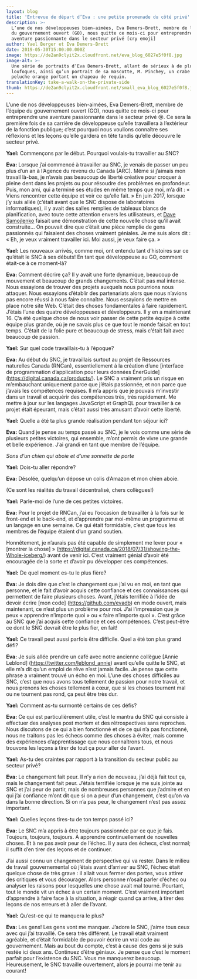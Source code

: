 ```yaml
---
layout: blog
title: 'Entrevue de départ d’Eva : une petite promenade du côté privé'
description: >-
  L’une de nos développeuses bien-aimées, Eva Demers-Brett, membre de l’équipe
  du gouvernement ouvert (GO), nous quitte ce mois-ci pour entreprendre une
  aventure passionnante dans le secteur privé [cry emoji]
author: Yael Berger et Eva Demers-Brett
date: 2019-05-30T15:00:00.000Z
image: https://de2an9clyit2x.cloudfront.net/eva_blog_6027e5f0f8.jpg
image-alt: >-
  Une série de portraits d’Eva Demers-Brett, allant de sérieux à de plus en plus
  loufoques, ainsi qu’un portrait de sa mascotte, M. Pinchey, un crabe en
  peluche orange portant un chapeau de requin.
translationKey: take-a-walk-on-the-private-side
thumb: https://de2an9clyit2x.cloudfront.net/small_eva_blog_6027e5f0f8.jpg
---
```

L’une de nos développeuses bien-aimées, Eva Demers-Brett, membre de l’équipe du gouvernement ouvert (GO), nous quitte ce mois-ci pour entreprendre une aventure passionnante dans le secteur privé 😢. Ce sera la première fois de sa carrière de développeuse qu’elle travaillera à l’extérieur de la fonction publique; c’est pourquoi nous voulions connaître ses réflexions et les leçons qu’elle gardera en tête tandis qu’elle découvre le secteur privé.

**Yael:** Commençons par le début. Pourquoi voulais-tu travailler au SNC?

**Eva:** Lorsque j’ai commencé à travailler au SNC, je venais de passer un peu plus d’un an à l’Agence du revenu du Canada (ARC). Même si j’aimais mon travail là-bas, je n’avais pas beaucoup de liberté créative pour croquer à pleine dent dans les projets ou pour résoudre des problèmes en profondeur. Puis, mon ami, qui a terminé ses études en même temps que moi, m’a dit : « Viens rencontrer cette équipe et voir ce qu’elle fait. » En juin 2017, lorsque j’y suis allée (c’était avant que le SNC dispose de laboratoires informatiques), il y avait des salles remplies de tableaux blancs de planification, avec toute cette attention envers les utilisateurs, et [Dave Samojlenko](https://github.com/dsamojlenko) faisait une démonstration de cette nouvelle chose qu’il avait construite... On pouvait dire que c’était une pièce remplie de gens passionnés qui faisaient des choses vraiment géniales. Je me suis alors dit : « Eh, je veux vraiment travailler ici. Moi aussi, je veux faire ça. »

**Yael:** Les nouveaux arrivés, comme moi, ont entendu tant d’histoires sur ce qu’était le SNC à ses débuts! En tant que développeuse au GO, comment était-ce à ce moment-là?

**Eva:** Comment décrire ça? Il y avait une forte dynamique, beaucoup de mouvement et beaucoup de grands changements. C’était pas mal intense. Nous essayions de trouver des projets auxquels nous pourrions nous attaquer. Nous essayions d’établir des partenariats alors que nous n’avions pas encore réussi à nous faire connaître. Nous essayions de mettre en place notre site Web. C’était des choses fondamentales à faire rapidement. J’étais l’une des quatre développeuses et développeurs. Il y en a maintenant 16. Ç’a été quelque chose de nous voir passer de cette petite équipe à cette équipe plus grande, où je ne savais plus ce que tout le monde faisait en tout temps. C’était de la folie pure et beaucoup de stress, mais c’était fait avec beaucoup de passion.

**Yael:** Sur quel code travaillais-tu à l’époque?

**Eva:** Au début du SNC, je travaillais surtout au projet de Ressources naturelles Canada (RNCan), essentiellement à la création d’une [interface de programmation d’application pour leurs données ÉnerGuide] (https://digital.canada.ca/products/). Le SNC a vraiment pris un risque en m’embauchant uniquement parce que j’étais passionnée, et non parce que j’avais les compétences requises. Il m’a appris que je pouvais m’investir dans un travail et acquérir des compétences très, très rapidement. Me mettre à jour sur les langages JavaScript et GraphQL pour travailler à ce projet était épeurant, mais c’était aussi très amusant d’avoir cette liberté.

**Yael:** Quelle a été ta plus grande réalisation pendant ton séjour ici?

**Eva:** Quand je pense au temps passé au SNC, je le vois comme une série de plusieurs petites victoires, qui ensemble, m’ont permis de vivre une grande et belle expérience. J’ai grandi en tant que membre de l’équipe.

*Sons d’un chien qui aboie et d’une sonnette de porte*

**Yael:** Dois-tu aller répondre?

**Eva:** Désolée, quelqu’un dépose un colis d’Amazon et mon chien aboie.

(Ce sont les réalités du travail décentralisé, chers collègues!)

**Yael:** Parle-moi de l’une de ces petites victoires.

**Eva:** Pour le projet de RNCan, j’ai eu l’occasion de travailler à la fois sur le front-end et le back-end, et d’apprendre par moi-même un programme et un langage en une semaine. Ce qui était formidable, c’est que tous les membres de l’équipe étaient d’un grand soutien.

Honnêtement, je n’aurais pas été capable de simplement me lever pour « [montrer la chose] » (https://digital.canada.ca/2018/07/31/showing-the-Whole-iceberg/) avant de venir ici. C’est vraiment génial d’avoir été encouragée de la sorte et d’avoir pu développer ces compétences.

**Yael:** De quel moment es-tu le plus fière?

**Eva:** Je dois dire que c’est le changement que j’ai vu en moi, en tant que personne, et le fait d’avoir acquis cette confiance et ces connaissances qui permettent de faire plusieurs choses. Avant, j’étais terrifiée à l’idée de devoir écrire [mon code] (https://github.com/evadb) en mode ouvert, mais maintenant, ce n’est plus un problème pour moi. J’ai l’impression que je peux « apprendre n’importe quoi » ou « faire n’importe quoi ». C’est grâce au SNC que j’ai acquis cette confiance et ces compétences. C’est peut-être ce dont le SNC devrait être le plus fier, en fait!

**Yael:** Ce travail peut aussi parfois être difficile. Quel a été ton plus grand défi?

**Eva:** Je suis allée prendre un café avec notre ancienne collègue [Annie Leblond] (https://twitter.com/leblond_annie) avant qu’elle quitte le SNC, et elle m’a dit qu’un emploi de rêve n’est jamais facile. Je pense que cette phrase a vraiment trouvé un écho en moi. L’une des choses difficiles au SNC, c’est que nous avons tous tellement de passion pour notre travail, et nous prenons les choses tellement à cœur, que si les choses tournent mal ou ne tournent pas rond, ça peut être très dur.

**Yael:** Comment as-tu surmonté certains de ces défis?

**Eva:** Ce qui est particulièrement utile, c’est le mantra du SNC qui consiste à effectuer des analyses post mortem et des rétrospectives sans reproches. Nous discutons de ce qui a bien fonctionné et de ce qui n’a pas fonctionné, nous ne traitons pas les échecs comme des choses à éviter, mais comme des expériences d’apprentissage que nous connaîtrons tous, et nous trouvons les leçons à tirer de tout ça pour aller de l’avant.

**Yael:** As-tu des craintes par rapport à la transition du secteur public au secteur privé?

**Eva:** Le changement fait peur. Il n’y a rien de nouveau, j’ai déjà fait tout ça, mais le changement fait peur. J’étais terrifiée lorsque je me suis jointe au SNC et j’ai peur de partir, mais de nombreuses personnes que j’admire et en qui j’ai confiance m’ont dit que si on a peur d’un changement, c’est qu’on va dans la bonne direction. Si on n’a pas peur, le changement n’est pas assez important.

**Yael:** Quelles leçons tires-tu de ton temps passé ici?

**Eva:** Le SNC m’a appris à être toujours passionnée par ce que je fais. Toujours, toujours, toujours. À apprendre continuellement de nouvelles choses. Et à ne pas avoir peur de l’échec. Il y aura des échecs, c’est normal; il suffit d’en tirer des leçons et de continuer.

J’ai aussi connu un changement de perspective qui va rester. Dans le milieu de travail gouvernemental où j’étais avant d’arriver au SNC, l’échec était quelque chose de très grave : il allait vous fermer des portes, vous attirer des critiques et vous décourager. Alors personne n’osait parler d’échec ou analyser les raisons pour lesquelles une chose avait mal tourné. Pourtant, tout le monde vit un échec à un certain moment. C’est vraiment important d’apprendre à faire face à la situation, à réagir quand ça arrive, à tirer des leçons de nos erreurs et à aller de l’avant.

**Yael:** Qu’est-ce qui te manquera le plus?

**Eva:** Les gens! Les gens vont me manquer. J’adore le SNC, j’aime tous ceux avec qui j’ai travaillé. Ce sera très différent. Le travail était vraiment agréable, et c’était formidable de pouvoir écrire un vrai code au gouvernement. Mais au bout du compte, c’est à cause des gens si je suis restée ici deux ans. Continuez d’être géniaux. Je pense que c’est le moment parfait pour l’existence du SNC. Vous me manquerez beaucoup. Heureusement, le SNC travaille ouvertement, alors je pourrai me tenir au courant!

